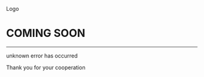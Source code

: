 <html>
<style>
body, html {
    height: 100%;
    margin: 0;
}

.bgimg {
    background-image: url('https://images.pexels.com/photos/240040/pexels-photo-240040.jpeg?auto=compress&cs=tinysrgb&h=650&w=940');
    height: 100%;
    background-position: center;
    background-size: cover;
    position: relative;
    color: white;
    font-family: "Courier New", Courier, monospace;
    font-size: 25px;
}

.topleft {
    position: absolute;
    top: 0;
    left: 16px;
}

.bottomleft {
    position: absolute;
    bottom: 0;
    left: 16px;
}

.middle {
    position: absolute;
    top: 50%;
    left: 50%;
    transform: translate(-50%, -50%);
    text-align: center;
}

hr {
    margin: auto;
    width: 40%;
}
</style>
<body>

<div class="bgimg">
  <div class="topleft">
    <p>Logo</p>
  </div>
  <div class="middle">
    <h1>COMING SOON</h1>
    <hr>
    <p>unknown error has occurred</p>
  </div>
  <div class="bottomleft">
    <p>Thank you for your cooperation</p>
  </div>
</div>

</body>
</html>
